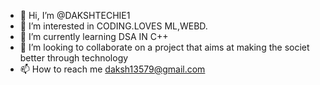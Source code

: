 - 👋 Hi, I’m @DAKSHTECHIE1
- 👀 I’m interested in CODING.LOVES ML,WEBD.
- 🌱 I’m currently learning DSA IN C++
- 💞️ I’m looking to collaborate on a project that aims at making the societ better through technology
- 📫 How to reach me daksh13579@gmail.com

<!---
DAKSHTECHIE1/DAKSHTECHIE1 is a ✨ special ✨ repository because its `README.md` (this file) appears on your GitHub profile.
You can click the Preview link to take a look at your changes.
--->
